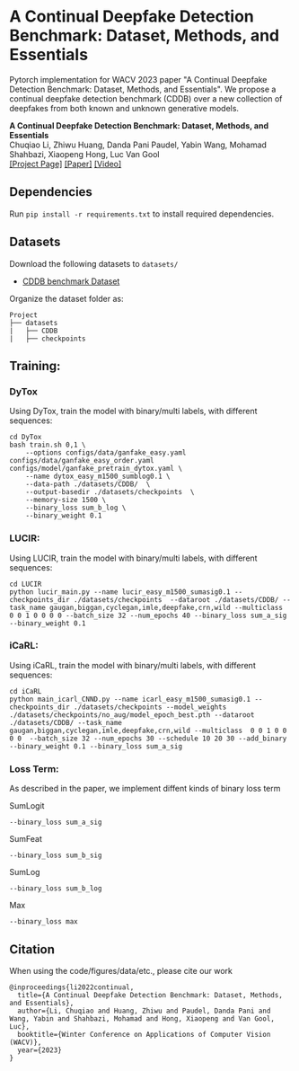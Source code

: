 # A Continual Deepfake Detection Benchmark: Dataset, Methods, and Essentials
Pytorch implementation for WACV 2023 paper "A Continual Deepfake Detection Benchmark: Dataset, Methods, and Essentials".
We propose a continual deepfake detection benchmark (CDDB) over a new collection of deepfakes from
both known and unknown generative models.

**A Continual Deepfake Detection Benchmark: Dataset, Methods, and Essentials** <br>
Chuqiao Li, Zhiwu Huang, Danda Pani Paudel, Yabin Wang, Mohamad Shahbazi, Xiaopeng Hong, Luc Van Gool <br>
[[Project Page]](https://arxiv.org/abs/2205.05467.pdf) [[Paper]](https://arxiv.org/abs/2205.05467.pdf) [[Video]](https://www.youtube.com/watch?v=bszy34vY-2o)

## Dependencies
Run `pip install -r requirements.txt` to install required dependencies.

## Datasets
Download the following datasets to `datasets/`
* [CDDB benchmark Dataset]()

Organize the dataset folder as:
```
Project
├── datasets
|   ├── CDDB
|   ├── checkpoints
```



## Training:
### DyTox
Using DyTox, train the model with binary/multi labels, with different sequences:
```
cd DyTox
bash train.sh 0,1 \
    --options configs/data/ganfake_easy.yaml configs/data/ganfake_easy_order.yaml configs/model/ganfake_pretrain_dytox.yaml \
    --name dytox_easy_m1500_sumblog0.1 \
    --data-path ./datasets/CDDB/  \
    --output-basedir ./datasets/checkpoints  \
    --memory-size 1500 \
    --binary_loss sum_b_log \
    --binary_weight 0.1
```

### LUCIR:
Using LUCIR, train the model with binary/multi labels, with different sequences:
```
cd LUCIR
python lucir_main.py --name lucir_easy_m1500_sumasig0.1 --checkpoints_dir ./datasets/checkpoints  --dataroot ./datasets/CDDB/ --task_name gaugan,biggan,cyclegan,imle,deepfake,crn,wild --multiclass  0 0 1 0 0 0 0 --batch_size 32 --num_epochs 40 --binary_loss sum_a_sig --binary_weight 0.1
```

### iCaRL:
Using iCaRL, train the model with binary/multi labels, with different sequences:
```
cd iCaRL
python main_icarl_CNND.py --name icarl_easy_m1500_sumasig0.1 --checkpoints_dir ./datasets/checkpoints --model_weights ./datasets/checkpoints/no_aug/model_epoch_best.pth --dataroot ./datasets/CDDB/ --task_name gaugan,biggan,cyclegan,imle,deepfake,crn,wild --multiclass  0 0 1 0 0 0 0  --batch_size 32 --num_epochs 30 --schedule 10 20 30 --add_binary --binary_weight 0.1 --binary_loss sum_a_sig
```
### Loss Term:

As described in the paper, we implement diffent kinds of binary loss term

SumLogit
```
--binary_loss sum_a_sig
```
SumFeat
```
--binary_loss sum_b_sig
```
SumLog
```
--binary_loss sum_b_log
```
Max
```
--binary_loss max 
```

## Citation

When using the code/figures/data/etc., please cite our work
```
@inproceedings{li2022continual,
  title={A Continual Deepfake Detection Benchmark: Dataset, Methods, and Essentials},
  author={Li, Chuqiao and Huang, Zhiwu and Paudel, Danda Pani and Wang, Yabin and Shahbazi, Mohamad and Hong, Xiaopeng and Van Gool, Luc},
  booktitle={Winter Conference on Applications of Computer Vision (WACV)},
  year={2023}
}
```
